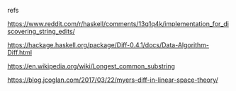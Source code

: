 refs

https://www.reddit.com/r/haskell/comments/13q1q4k/implementation_for_discovering_string_edits/

https://hackage.haskell.org/package/Diff-0.4.1/docs/Data-Algorithm-Diff.html

https://en.wikipedia.org/wiki/Longest_common_substring

https://blog.jcoglan.com/2017/03/22/myers-diff-in-linear-space-theory/
